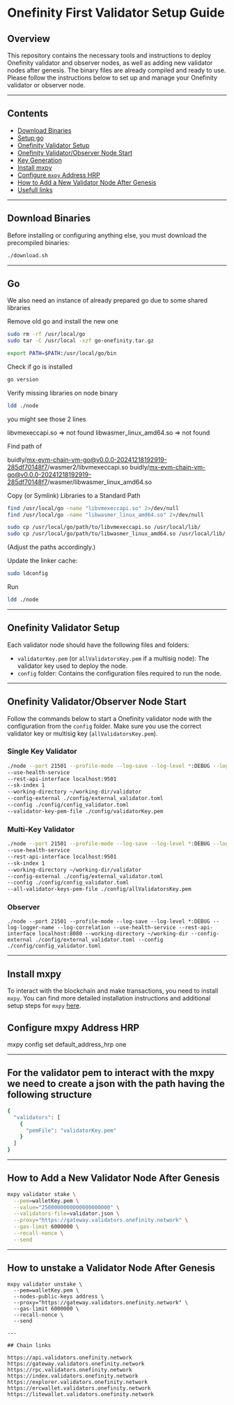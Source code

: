 # Onefinity First Validator Setup Guide

## Overview
This repository contains the necessary tools and instructions to deploy Onefinity validator and observer nodes, as well as adding new validator nodes after genesis. The binary files are already compiled and ready to use. Please follow the instructions below to set up and manage your Onefinity validator or observer node.



---

## Contents
- [Download Binaries](#download-binaries)
- [Setup go](#go)
- [Onefinity Validator Setup](#Onefinity-validator-setup)
- [Onefinity Validator/Observer Node Start](#Onefinity-validatorobserver-node-start)
- [Key Generation](#key-generation)
- [Install mxpy](#install-mxpy)
- [Configure `mxpy` Address HRP](#configure-mxpy-address-hrp)
- [How to Add a New Validator Node After Genesis](#how-to-add-a-new-validator-node-after-genesis)
- [Usefull links](#chain-links)

---

## Download Binaries
Before installing or configuring anything else, you must download the precompiled binaries:

```bash
./download.sh
```
---

## Go

We also need an instance of already prepared go due to some shared libraries

Remove old go and install the new one

```bash
sudo rm -rf /usr/local/go
sudo tar -C /usr/local -xzf go-onefinity.tar.gz

export PATH=$PATH:/usr/local/go/bin
```

Check if go is installed

```bash
go version
```

Verify missing libraries on node binary

```bash
ldd ./node
```

you might see those 2 lines

libvmexeccapi.so => not found
libwasmer_linux_amd64.so => not found


Find path of 

buidly/mx-evm-chain-vm-go@v0.0.0-20241218192919-285df70148f7/wasmer2/libvmexeccapi.so
buidly/mx-evm-chain-vm-go@v0.0.0-20241218192919-285df70148f7/wasmer/libwasmer_linux_amd64.so

Copy (or Symlink) Libraries to a Standard Path

```bash
find /usr/local/go -name "libvmexeccapi.so" 2>/dev/null
find /usr/local/go -name "libwasmer_linux_amd64.so" 2>/dev/null

sudo cp /usr/local/go/path/to/libvmexeccapi.so /usr/local/lib/
sudo cp /usr/local/go/path/to/libwasmer_linux_amd64.so /usr/local/lib/
```
(Adjust the paths accordingly.)




Update the linker cache:

```bash
sudo ldconfig
```
Run

```bash
ldd ./node
```

---

## Onefinity Validator Setup
Each validator node should have the following files and folders:
- `validatorKey.pem` (or `allValidatorsKey.pem` if a multisig node): The validator key used to deploy the node.
- `config` folder: Contains the configuration files required to run the node.

---

## Onefinity Validator/Observer Node Start

Follow the commands below to start a Onefinity validator node with the configuration from the `config` folder. Make sure you use the correct validator key or multisig key (`allValidatorsKey.pem`).

### Single Key Validator

```bash
./node --port 21501 --profile-mode --log-save --log-level *:DEBUG --log-logger-name --log-correlation 
--use-health-service 
--rest-api-interface localhost:9501 
--sk-index 1 
--working-directory ~/working-dir/validator 
--config-external ./config/external_validator.toml 
--config ./config/config_validator.toml
--validator-key-pem-file ./config/validatorKey.pem
```
### Multi-Key Validator

```bash
./node --port 21501 --profile-mode --log-save --log-level *:DEBUG --log-logger-name --log-correlation 
--use-health-service 
--rest-api-interface localhost:9501 
--sk-index 1 
--working-directory ~/working-dir/validator 
--config-external ./config/external_validator.toml 
--config ./config/config_validator.toml
--all-validator-keys-pem-file ./config/allValidatorsKey.pem
```
### Observer 

```
./node --port 21501 --profile-mode --log-save --log-level *:DEBUG --log-logger-name --log-correlation --use-health-service --rest-api-interface localhost:8080 --working-directory ~/working-dir --config-external ./config/external_validator.toml --config ./config/config_validator.toml
```
---

## Install mxpy

To interact with the blockchain and make transactions, you need to install `mxpy`.
You can find more detailed installation instructions and additional setup steps for `mxpy` [here](https://docs.multiversx.com/sdk-and-tools/sdk-py/installing-mxpy).

## Configure mxpy Address HRP

mxpy config set default_address_hrp one

---
## For the validator pem to interact with the mxpy we need to create a json with the path having the following structure

```bash
{
  "validators": [
    {
      "pemFile": "validatorKey.pem"
    }
  ]
}
```

---

## How to Add a New Validator Node After Genesis

```bash
mxpy validator stake \
  --pem=walletKey.pem \
  --value="2500000000000000000000" \
  --validators-file=validator.json \
  --proxy="https://gateway.validators.onefinity.network" \
  --gas-limit 6000000 \
  --recall-nonce \
  --send
```
---

## How to unstake a Validator Node After Genesis

```
mxpy validator unstake \
  --pem=walletKey.pem \
  --nodes-public-keys address \
  --proxy="https://gateway.validators.onefinity.network" \
  --gas-limit 6000000 \
  --recall-nonce \
  --send
```
```
---

## Chain links

https://api.validators.onefinity.network
https://gateway.validators.onefinity.network
https://rpc.validators.onefinity.network
https://index.validators.onefinity.network
https://explorer.validators.onefinity.network
https://ercwallet.validators.onefinity.network
https://litewallet.validators.onefinity.network